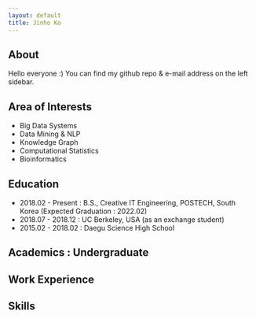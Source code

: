 ```yaml
---
layout: default
title: Jinho Ko
---
```


## About
Hello everyone :)
You can find my github repo & e-mail address on the left sidebar.

## Area of Interests
- Big Data Systems
- Data Mining & NLP
- Knowledge Graph
- Computational Statistics
- Bioinformatics

## Education
- 2018.02 - Present : B.S., Creative IT Engineering, POSTECH, South Korea (Expected Graduation : 2022.02)
- 2018.07 - 2018.12 : UC Berkeley, USA (as an exchange student)
- 2015.02 - 2018.02 : Daegu Science High School

## Academics : Undergraduate

## Work Experience

## Skills
